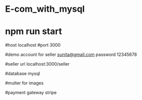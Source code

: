 ﻿# E-com_with_mysql
# npm run start

#host localhost
#port 3000

#demo account for seller sunita@gmail.com  password  12345678

#seller url localhost:3000/seller

#database mysql

#multer for images

#payment gateway stripe
